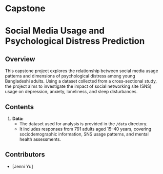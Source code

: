 # Capstone
# Social Media Usage and Psychological Distress Prediction

## Overview

This capstone project explores the relationship between social media usage patterns and dimensions of psychological distress among young Bangladeshi adults. Using a dataset collected from a cross-sectional study, the project aims to investigate the impact of social networking site (SNS) usage on depression, anxiety, loneliness, and sleep disturbances.

## Contents

1. **Data:** 
   - The dataset used for analysis is provided in the `/data` directory.
   - It includes responses from 791 adults aged 15–40 years, covering sociodemographic information, SNS usage patterns, and mental health assessments.


## Contributors

- [Jenni Yu]

